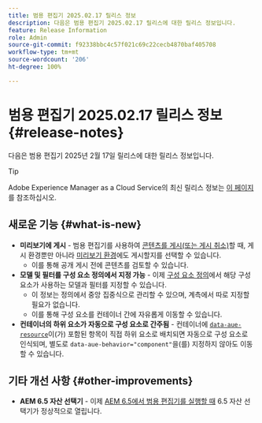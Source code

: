 ```yaml
---
title: 범용 편집기 2025.02.17 릴리스 정보
description: 다음은 범용 편집기 2025.02.17 릴리스에 대한 릴리스 정보입니다.
feature: Release Information
role: Admin
source-git-commit: f92338bbc4c57f021c69c22cecb4870baf405708
workflow-type: tm+mt
source-wordcount: '206'
ht-degree: 100%

---
```



# 범용 편집기 2025.02.17 릴리스 정보 {#release-notes}

다음은 범용 편집기 2025년 2월 17일 릴리스에 대한 릴리스 정보입니다.

>[!TIP]
>
>Adobe Experience Manager as a Cloud Service의 최신 릴리스 정보는 [이 페이지](/help/release-notes/release-notes-cloud/release-notes-current.md)를 참조하십시오.

## 새로운 기능 {#what-is-new}

* **미리보기에 게시** - 범용 편집기를 사용하여 [콘텐츠를 게시(또는 게시 취소)](/help/sites-cloud/authoring/universal-editor/publishing.md)할 때, 게시 환경뿐만 아니라 [미리보기 환경](/help/sites-cloud/authoring/sites-console/previewing-content.md)에도 게시할지를 선택할 수 있습니다.
   * 이를 통해 공개 게시 전에 콘텐츠를 검토할 수 있습니다.
* **모델 및 필터를 구성 요소 정의에서 지정 가능** - 이제 [구성 요소 정의](/help/implementing/universal-editor/component-definition.md#template)에서 해당 구성 요소가 사용하는 모델과 필터를 지정할 수 있습니다.
   * 이 정보는 정의에서 중앙 집중식으로 관리할 수 있으며, 계측에서 따로 지정할 필요가 없습니다.
   * 이를 통해 구성 요소를 컨테이너 간에 자유롭게 이동할 수 있습니다.
* **컨테이너의 하위 요소가 자동으로 구성 요소로 간주됨** - 컨테이너에 [`data-aue-resource`](/help/implementing/universal-editor/attributes-types.md#data-properties)이(가) 포함된 항목이 직접 하위 요소로 배치되면 자동으로 구성 요소로 인식되며, 별도로 `data-aue-behavior="component"`을(를) 지정하지 않아도 이동할 수 있습니다.

## 기타 개선 사항 {#other-improvements}

* **AEM 6.5 자산 선택기** - 이제 [AEM 6.5에서 범용 편집기를 실행할 때](https://experienceleague.adobe.com/ko/docs/experience-manager-65/content/implementing/developing/headless/universal-editor/introduction) 6.5 자산 선택기가 정상적으로 열립니다.
